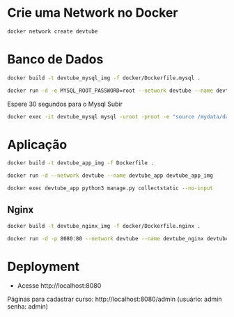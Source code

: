 # Crie uma Network no Docker
```bash
docker network create devtube
```

# Banco de Dados

```bash
docker build -t devtube_mysql_img -f docker/Dockerfile.mysql .
```

```bash
docker run -d -e MYSQL_ROOT_PASSWORD=root --network devtube --name devtube_mysql devtube_mysql_img
```

Espere 30 segundos para o Mysql Subir

```bash
docker exec -it devtube_mysql mysql -uroot -proot -e "source /mydata/database_create.sql"
```

# Aplicação
```bash
docker build -t devtube_app_img -f Dockerfile .
```
```bash
docker run -d --network devtube --name devtube_app devtube_app_img
```
```bash
docker exec devtube_app python3 manage.py collectstatic --no-input
```

## Nginx
```bash
docker build -t devtube_nginx_img -f docker/Dockerfile.nginx .
```
```bash
docker run -d -p 8080:80 --network devtube --name devtube_nginx devtube_nginx_img
```

# Deployment
- Acesse http://localhost:8080

Páginas para cadastrar curso:
http://localhost:8080/admin (usuário: admin senha: admin)